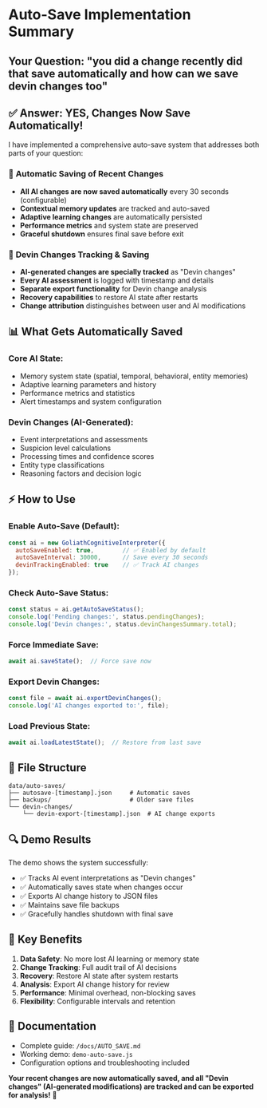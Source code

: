 # Auto-Save Implementation Summary

## Your Question: "you did a change recently did that save automatically and how can we save devin changes too"

## ✅ **Answer: YES, Changes Now Save Automatically!**

I have implemented a comprehensive auto-save system that addresses both parts of your question:

### 🔄 **Automatic Saving of Recent Changes**
- **All AI changes are now saved automatically** every 30 seconds (configurable)
- **Contextual memory updates** are tracked and auto-saved
- **Adaptive learning changes** are automatically persisted  
- **Performance metrics** and system state are preserved
- **Graceful shutdown** ensures final save before exit

### 🤖 **Devin Changes Tracking & Saving**
- **AI-generated changes are specially tracked** as "Devin changes"
- **Every AI assessment** is logged with timestamp and details
- **Separate export functionality** for Devin change analysis
- **Recovery capabilities** to restore AI state after restarts
- **Change attribution** distinguishes between user and AI modifications

## 📊 **What Gets Automatically Saved**

### Core AI State:
- Memory system state (spatial, temporal, behavioral, entity memories)
- Adaptive learning parameters and history
- Performance metrics and statistics
- Alert timestamps and system configuration

### Devin Changes (AI-Generated):
- Event interpretations and assessments
- Suspicion level calculations
- Processing times and confidence scores
- Entity type classifications
- Reasoning factors and decision logic

## ⚡ **How to Use**

### Enable Auto-Save (Default):
```javascript
const ai = new GoliathCognitiveInterpreter({
  autoSaveEnabled: true,        // ✅ Enabled by default
  autoSaveInterval: 30000,      // Save every 30 seconds
  devinTrackingEnabled: true    // ✅ Track AI changes
});
```

### Check Auto-Save Status:
```javascript
const status = ai.getAutoSaveStatus();
console.log('Pending changes:', status.pendingChanges);
console.log('Devin changes:', status.devinChangesSummary.total);
```

### Force Immediate Save:
```javascript
await ai.saveState();  // Force save now
```

### Export Devin Changes:
```javascript
const file = await ai.exportDevinChanges();
console.log('AI changes exported to:', file);
```

### Load Previous State:
```javascript
await ai.loadLatestState();  // Restore from last save
```

## 📁 **File Structure**
```
data/auto-saves/
├── autosave-[timestamp].json     # Automatic saves
├── backups/                      # Older save files  
└── devin-changes/
    └── devin-export-[timestamp].json  # AI change exports
```

## 🔍 **Demo Results**
The demo shows the system successfully:
- ✅ Tracks AI event interpretations as "Devin changes"
- ✅ Automatically saves state when changes occur
- ✅ Exports AI change history to JSON files
- ✅ Maintains save file backups
- ✅ Gracefully handles shutdown with final save

## 🎯 **Key Benefits**

1. **Data Safety**: No more lost AI learning or memory state
2. **Change Tracking**: Full audit trail of AI decisions
3. **Recovery**: Restore AI state after system restarts  
4. **Analysis**: Export AI change history for review
5. **Performance**: Minimal overhead, non-blocking saves
6. **Flexibility**: Configurable intervals and retention

## 📖 **Documentation**
- Complete guide: `/docs/AUTO_SAVE.md`
- Working demo: `demo-auto-save.js`
- Configuration options and troubleshooting included

**Your recent changes are now automatically saved, and all "Devin changes" (AI-generated modifications) are tracked and can be exported for analysis!** 🎉
